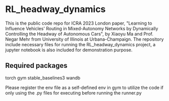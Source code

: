# RL_headway_dynamics

This is the public code repo for ICRA 2023 London paper, "Learning to Influence Vehicles' Routing in Mixed-Autonomy Networks by Dynamically Controlling the Headway of Autonomous Cars", by Xiaoyu Ma and Prof. Negar Mehr from University of Illinois at Urbana-Champaign.
The repository include necessary files for running the RL_headway_dynamics project, a jupyter notebook is also included for demonstration purpose.

## Required packages
torch
gym 
stable_baselines3
wandb

Please register the env file as a self-defined env in gym to utilize the code if only using the .py files for executing before running the runner.py

